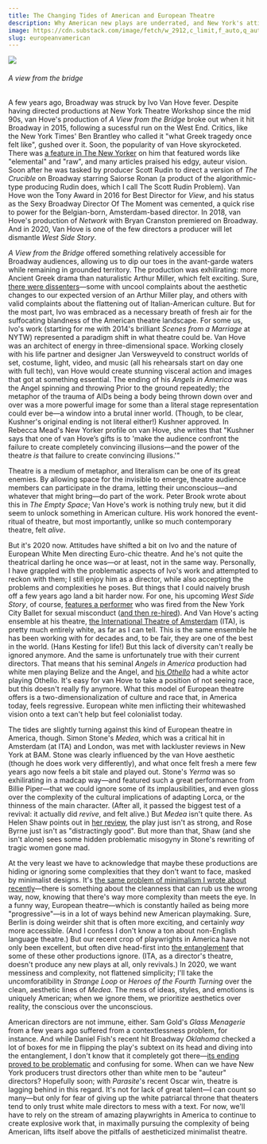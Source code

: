 ```yaml
---
title: The Changing Tides of American and European Theatre
description: Why American new plays are underrated, and New York's attitudes towards Ivo Van Hove have shifted.
image: https://cdn.substack.com/image/fetch/w_2912,c_limit,f_auto,q_auto:good/https%3A%2F%2Fbucketeer-e05bbc84-baa3-437e-9518-adb32be77984.s3.amazonaws.com%2Fpublic%2Fimages%2F0c1838a4-3499-4514-b704-dcfe107bfdc6_2400x1568.jpeg
slug: europeanvamerican
---
```


![](https://cdn.substack.com/image/fetch/w_2912,c_limit,f_auto,q_auto:good/https%3A%2F%2Fbucketeer-e05bbc84-baa3-437e-9518-adb32be77984.s3.amazonaws.com%2Fpublic%2Fimages%2F0c1838a4-3499-4514-b704-dcfe107bfdc6_2400x1568.jpeg)

###### A view from the bridge

A few years ago, Broadway was struck by Ivo Van Hove fever. Despite having directed productions at New York Theatre Workshop since the mid 90s, van Hove's production of _A View from the Bridge_ broke out when it hit Broadway in 2015, following a sucessful run on the West End. Critics, like the New York Times' Ben Brantley who called it "what Greek tragedy once felt like", gushed over it. Soon, the popularity of van Hove skyrocketed. There was [a feature in The New Yorker](https://www.newyorker.com/magazine/2015/10/26/theatre-laid-bare) on him that featured words like "elemental" and "raw", and many articles praised his edgy, auteur vision. Soon after he was tasked by producer Scott Rudin to direct a version of _The Crucible_ on Broadway starring Saiorse Ronan (a product of the algorithmic-type producing Rudin does, which I call The Scott Rudin Problem). Van Hove won the Tony Award in 2016 for Best Director for _View_, and his status as the Sexy Broadway Director Of The Moment was cemented, a quick rise to power for the Belgian-born, Amsterdam-based director. In 2018, van Hove's production of _Network_ with Bryan Cranston premiered on Broadway. And in 2020, Van Hove is one of the few directors a producer will let dismantle _West Side Story_.

_A View from the Bridge_ offered something relatively accessible for Broadway audiences, allowing us to dip our toes in the avant-garde waters while remaining in grounded territory. The production was exhilirating: more Ancient Greek drama than naturalistic Arthur Miller, which felt exciting. Sure, [there were dissenters](https://www.wsj.com/articles/a-view-from-the-bridge-review-troubled-waters-of-self-regard-1447378200)—some with uncool complaints about the aesthetic changes to our expected version of an Arthur Miller play, and others with valid complaints about the flattening out of Italian-American culture. But for the most part, Ivo was embraced as a necessary breath of fresh air for the suffocating blandness of the American theatre landscape. For some us, Ivo's work (starting for me with 2014's brilliant _Scenes from a Marriage_ at NYTW) represented a paradigm shift in what theatre could be. Van Hove was an architect of energy in three-dimensional space. Working closely with his life partner and designer Jan Versweyveld to construct worlds of set, costume, light, video, and music (all his rehearsals start on day one with full tech), van Hove would create stunning visceral action and images that got at something essential. The ending of his _Angels in America_ was the Angel spinning and throwing Prior to the ground repeatedly; the metaphor of the trauma of AIDs being a body being thrown down over and over was a more powerful image for some than a literal stage representation could ever be—a window into a brutal inner world. (Though, to be clear, Kushner's original ending is not literal either!) Kushner approved. In Rebecca Mead's New Yorker profile on van Hove, she writes that "Kushner says that one of van Hove’s gifts is to 'make the audience confront the failure to create completely convincing illusions—and the power of the theatre _is_ that failure to create convincing illusions.'"

Theatre is a medium of metaphor, and literalism can be one of its great enemies. By allowing space for the invisible to emerge, theatre audience members can participate in the drama, letting their unconscious—and whatever that might bring—do part of the work. Peter Brook wrote about this in _The Empty Space_; Van Hove's work is nothing truly new, but it did seem to unlock something in American culture. His work honored the event-ritual of theatre, but most importantly, unlike so much contemporary theatre, felt _alive_.

But it's 2020 now. Attitudes have shifted a bit on Ivo and the nature of European White Men directing Euro-chic theatre. And he's not quite the theatrical darling he once was—or at least, not in the same way. Personally, I have grappled with the problematic aspects of Ivo's work and attempted to reckon with them; I still enjoy him as a director, while also accepting the problems and complexities he poses. But things that I could naively brush off a few years ago land a bit harder now. For one, his upcoming _West Side Story_, of course, [features a performer](https://www.nytimes.com/2018/09/15/arts/dance/city-ballet-fires-two-male-dancers-accused-of-sharing-photos.html?searchResultPosition=16) who was fired from the New York City Ballet for sexual misconduct ([and then re-hired](https://www.nytimes.com/2019/05/19/arts/dance/amar-ramasar-new-york-city-ballet.html?searchResultPosition=4)). And Van Hove's acting ensemble at his theatre, [the International Theatre of Amsterdam](https://ita.nl/en/ensemble/) (ITA), is pretty much entirely white, as far as I can tell. This is the same ensemble he has been working with for decades and, to be fair, they are one of the best in the world. (Hans Kesting for life!) But this lack of diversity can't really be ignored anymore. And the same is unfortunately true with their current directors. That means that his seminal _Angels in America_ production had white men playing Belize and the Angel, and [his _Othello_](https://tga.nl/en/productions/othello) had a white actor playing Othello. It's easy for van Hove to take a position of not seeing race, but this doesn't really fly anymore. What this model of European theatre offers is a two-dimensionalization of culture and race that, in America today, feels regressive. European white men inflicting their whitewashed vision onto a text can't help but feel colonialist today.

The tides are slightly turning against this kind of European theatre in America, though. Simon Stone's _Medea_, which was a critical hit in Amsterdam (at ITA) and London, was met with lackluster reviews in New York at BAM. Stone was clearly influenced by the van Hove aesthetic (though he does work very differently), and what once felt fresh a mere few years ago now feels a bit stale and played out. Stone's _Yerma_ was so exhilirating in a madcap way—and featured such a great performance from Billie Piper—that we could ignore some of its implausibilities, and even gloss over the complexity of the cultural implications of adapting Lorca, or the thinness of the main character. (After all, it passed the biggest test of a revival: it actually did _revive_, and felt alive.) But _Medea_ isn't quite there. As Helen Shaw points out in [her review](https://www.vulture.com/2020/01/how-do-you-solve-a-problem-like-medea.html), the play just isn't as strong, and Rose Byrne just isn't as "distractingly good". But more than that, Shaw (and she isn't alone) sees some hidden problematic misogyny in Stone's rewriting of tragic women gone mad.

At the very least we have to acknowledge that maybe these productions are hiding or ignoring some complexities that they don't want to face, masked by minimalist designs. It's [the same problem of minimalism I wrote about recently](/minimalism)—there is something about the cleanness that can rub us the wrong way, now, knowing that there's way more complexity than meets the eye. In a funny way, European theatre—which is constantly hailed as being more "progressive"—is in a lot of ways behind new American playmaking. Sure, Berlin is doing weirder shit that is often more exciting, and certainly _way_ more accessible. (And I confess I don't know a ton about non-English language theatre.) But our recent crop of playwrights in America have not only been excellent, but often dive head-first into [the entanglement](https://guscuddy.com/entanglement) that some of these other productions ignore. (ITA, as a director's theatre, doesn't produce any new plays at all, only revivals.) In 2020, we want messiness and complexity, not flattened simplicity; I'll take the uncomforatibility in _Strange Loop_ or _Heroes of the Fourth Turning_ over the clean, aesthetic lines of _Medea_. The mess of ideas, styles, and emotions is uniquely American; when we ignore them, we prioritize aesthetics over reality, the conscious over the unconscious.

American directors are not immune, either. Sam Gold's _Glass Menagerie_ from a few years ago suffered from a contextlessness problem, for instance. And while Daniel Fish's recent hit Broadway _Oklahoma_ checked a lot of boxes for me in flipping the play's subtext on its head and diving into the entanglement, I don't know that it completely got there—[its ending proved to be problematic](https://howlround.com/sympathy-incel) and confusing for some. When can we have New York producers trust directors other than white men to be "auteur" directors? Hopefully soon; with _Parasite_'s recent Oscar win, theatre is lagging behind in this regard. It's not for lack of great talent—I can count so many—but only for fear of giving up the white patriarcal throne that theaters tend to only trust white male directors to mess with a text. For now, we'll have to rely on the stream of amazing playwrights in America to continue to create explosive work that, in maximally pursuing the complexity of being American, lifts itself above the pitfalls of aestheticized minimalist theatre.
